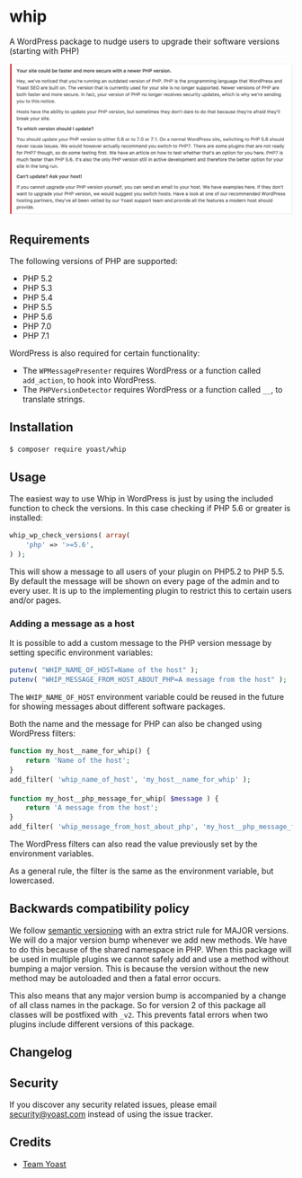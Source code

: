 # whip
A WordPress package to nudge users to upgrade their software versions (starting with PHP)

![Screenshot of the WordPress notice](./images/wp-message.png)

## Requirements

The following versions of PHP are supported:

* PHP 5.2
* PHP 5.3
* PHP 5.4
* PHP 5.5
* PHP 5.6
* PHP 7.0
* PHP 7.1

WordPress is also required for certain functionality:

* The `WPMessagePresenter` requires WordPress or a function called `add_action`, to hook into WordPress.
* The `PHPVersionDetector` requires WordPress or a function called `__`, to translate strings.

## Installation

```bash
$ composer require yoast/whip 
```

## Usage

The easiest way to use Whip in WordPress is just by using the included function to check the versions. In this case checking if PHP 5.6 or greater is installed: 
```php
whip_wp_check_versions( array(
	'php' => '>=5.6',
) );
```

This will show a message to all users of your plugin on PHP5.2 to PHP 5.5. By default the message will be shown on every page of the admin and to every user. It is up to the implementing plugin to restrict this to certain users and/or pages.

### Adding a message as a host

It is possible to add a custom message to the PHP version message by setting specific environment variables:

```php
putenv( "WHIP_NAME_OF_HOST=Name of the host" );
putenv( "WHIP_MESSAGE_FROM_HOST_ABOUT_PHP=A message from the host" );
```

The `WHIP_NAME_OF_HOST` environment variable could be reused in the future for showing messages about different software packages.

Both the name and the message for PHP can also be changed using WordPress filters:
```php
function my_host__name_for_whip() {
	return 'Name of the host';
}
add_filter( 'whip_name_of_host', 'my_host__name_for_whip' );

function my_host__php_message_for_whip( $message ) {
	return 'A message from the host';
}
add_filter( 'whip_message_from_host_about_php', 'my_host__php_message_for_whip' );
```

The WordPress filters can also read the value previously set by the environment variables.

As a general rule, the filter is the same as the environment variable, but lowercased.

## Backwards compatibility policy

We follow [semantic versioning][semver] with an extra strict rule for MAJOR versions. We will do a major version bump whenever we add new methods. We have to do this because of the shared namespace in PHP. When this package will be used in multiple plugins we cannot safely add and use a method without bumping a major version. This is because the version without the new method may be autoloaded and then a fatal error occurs.

This also means that any major version bump is accompanied by a change of all class names in the package. So for version 2 of this package all classes will be postfixed with `_v2`. This prevents fatal errors when two plugins include different versions of this package.

## Changelog


## Security

If you discover any security related issues, please email security@yoast.com instead of using the issue tracker.

## Credits

* [Team Yoast](https://github.com/yoast)


[semver]: http://semver.org/
